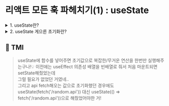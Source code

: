# 리액트 모든 훅 파헤치기(1) : useState

<details>

<summary> 1. useState란? </summary>

```
useState는 함수 컴포넌트 내부에서 상태를 정의하고 관리할 수 있게 해주는 훅입니다.

const [state, setState] = useState(initialState);

위와 같은 형태를 띄며 initialState으로 초기값을 인자로 전달할 수 있습니다.
만약 매개변수없이 호출하면 초기값은 undefined가 됩니다.

useState은 배열을 반환하는데, 첫번째 배열 요소는 state값 자체이며,
두번째 배열 요소는 state값을 변경할 수 있는 setState함수입니다.

useState는 클로저를 사용해, 외부에 직접 상태값을 노출시키지 않으면서도
렌더링이 발생해도 해당 값을 정확하게 꺼내올 수 있습니다.


```

</details>

<details>

<summary> 2. useState 게으른 초기화란? </summary>

```
useState 호출 시 인자로 state의 초기값을 지정할 수 있습니다.
이 때 변수가 아니라 함수를 인자로 넘길 경우 게으른 초기화라고 합니다.

예를 들어,

const [state,setState] = useState(()=>window.localStorage.getItem('hehe'))와 같이 초기화해줄 수 있습니다.

게으른 초기화는 복잡하거나 무거운 연산을 포함할 경우 사용할 수 있으며,
오로지 state가 처음 만들어 질때만 사용되므로 함수는 한번만 실행되고,
리렌더링이 발생할 경우 재실행되지 않습니다.

filter,map와 같은 배열 접근이나 localStorage이나 sessionStorage 등에 접근하거나
비용이 많이 드거나 무거운 연산이 필요한 경우에 사용하면 좋습니다.

```

</details>

## 💭 TMI

> useState에 함수를 넣어주면 초기값으로 복잡한/무거운 연산을 한번만 실행해주는구나!💡
> 이전에는 useEffect 의존성 배열을 빈배열로 줘서 처음 마운트되면 setState해줬었는데<br/>
> 그럴 필요가 없었던 거였네..<br/>
> 그리고 api fetch해오는 값으로 초기화했던 경우에도 useState(fetch('/random.api')) 대신 useState(() => fetch('/random.api'))으로 해줬었어야한 거!

